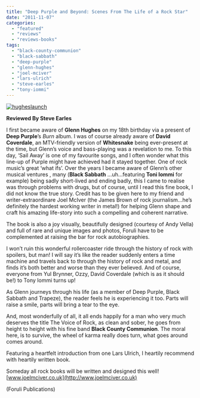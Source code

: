 ```yaml
---
title: "Deep Purple and Beyond: Scenes From The Life of a Rock Star"
date: "2011-11-07"
categories: 
  - "featured"
  - "reviews"
  - "reviews-books"
tags: 
  - "black-county-communion"
  - "black-sabbath"
  - "deep-purple"
  - "glenn-hughes"
  - "joel-mciver"
  - "lars-ulrich"
  - "steve-earles"
  - "tony-iommi"
---
```


[![](http://www.hellbound.ca/wp-content/uploads/2011/11/hugheslaunch.jpg "hugheslaunch")](http://www.hellbound.ca/wp-content/uploads/2011/11/hugheslaunch.jpg)

**Reviewed By Steve Earles**

I first became aware of **Glenn Hughes** on my 18th birthday via a present of **Deep Purple**’s _Burn_ album. I was of course already aware of **David Coverdale**, an MTV-friendly version of **Whitesnake** being ever-present at the time, but Glenn’s voice and bass-playing was a revelation to me. To this day, ‘Sail Away’ is one of my favourite songs, and I often wonder what this line-up of Purple might have achieved had it stayed together. One of rock music’s great ‘what ifs’. Over the years I became aware of Glenn’s other musical ventures , many (**Black Sabbath** …uh…featuring **Toni Iommi** for example) being sadly short-lived and ending badly, this I came to realise was through problems with drugs, but of course, until I read this fine book, I did not know the true story. Credit has to be given here to my friend and writer-extraordinare Joel McIver (the James Brown of rock journalism...he’s definitely the hardest working writer in metal!) for helping Glenn shape and craft his amazing life-story into such a compelling and coherent narrative.

The book is also a joy visually, beautifully designed (courtesy of Andy Vella) and full of rare and unique images and photos, Foruli have to be complemented at raising the bar for rock autobiographies.

I won’t ruin this wonderful rollercoaster ride through the history of rock with spoilers, but man! I will say it’s like the reader suddenly enters a time machine and travels back to through the history of rock and metal, and finds it’s both better and worse than they ever believed. And of course, everyone from Yul Brynner, Ozzy, David Coverdale (which is as it should be!) to Tony Iommi turns up!

As Glenn journeys through his life (as a member of Deep Purple, Black Sabbath and Trapeze), the reader feels he is experiencing it too. Parts will raise a smile, parts will bring a tear to the eye.

And, most wonderfully of all, it all ends happily for a man who very much deserves the title The Voice of Rock, as clean and sober, he goes from height to height with his fine band **Black County Communion**. The moral here, is to survive, the wheel of karma really does turn, what goes around comes around.

Featuring a heartfelt introduction from one Lars Ulrich, I heartily recommend with heartily written book.

Someday all rock books will be written and designed this well! [www.joelmciver.co.uk](http://www.joelmciver.co.uk)

(Foruli Publications)
